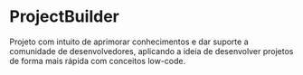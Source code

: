 # ProjectBuilder

Projeto com intuito de aprimorar conhecimentos e dar suporte a comunidade de desenvolvedores, aplicando a ideia de desenvolver projetos de forma mais rápida com conceitos low-code.

